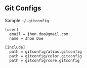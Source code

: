 Git Configs
-----------

Sample `~/.gitconfig`

```
[user]
  email = jhon.doe@gmail.com
  name = Jhon Doe

[include]
  path = gitconfig/alias.gitconfig
  path = gitconfig/color.gitconfig
  path = gitconfig/core.gitconfig
```

